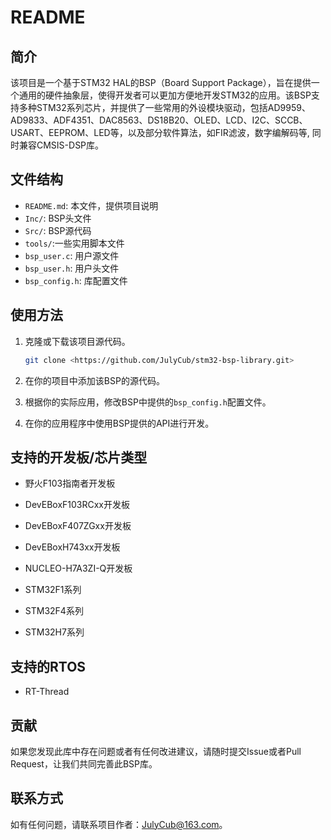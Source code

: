 # README

## 简介

该项目是一个基于STM32 HAL的BSP（Board Support Package），旨在提供一个通用的硬件抽象层，使得开发者可以更加方便地开发STM32的应用。该BSP支持多种STM32系列芯片，并提供了一些常用的外设模块驱动，包括AD9959、AD9833、ADF4351、DAC8563、DS18B20、OLED、LCD、I2C、SCCB、USART、EEPROM、LED等，以及部分软件算法，如FIR滤波，数字编解码等, 同时兼容CMSIS-DSP库。

## 文件结构

- `README.md`: 本文件，提供项目说明
- `Inc/`: BSP头文件
- `Src/`: BSP源代码
- `tools/`:一些实用脚本文件
- `bsp_user.c`: 用户源文件
- `bsp_user.h`: 用户头文件
- `bsp_config.h`: 库配置文件

## 使用方法

1. 克隆或下载该项目源代码。

    ```bash
    git clone <https://github.com/JulyCub/stm32-bsp-library.git>
    ```

2. 在你的项目中添加该BSP的源代码。

3. 根据你的实际应用，修改BSP中提供的`bsp_config.h`配置文件。

4. 在你的应用程序中使用BSP提供的API进行开发。

## 支持的开发板/芯片类型

-   野火F103指南者开发板
-   DevEBoxF103RCxx开发板
-   DevEBoxF407ZGxx开发板
-   DevEBoxH743xx开发板
-   NUCLEO-H7A3ZI-Q开发板

- STM32F1系列
- STM32F4系列
- STM32H7系列

## 支持的RTOS
- RT-Thread

## 贡献

如果您发现此库中存在问题或者有任何改进建议，请随时提交Issue或者Pull Request，让我们共同完善此BSP库。

## 联系方式

如有任何问题，请联系项目作者：JulyCub@163.com。
